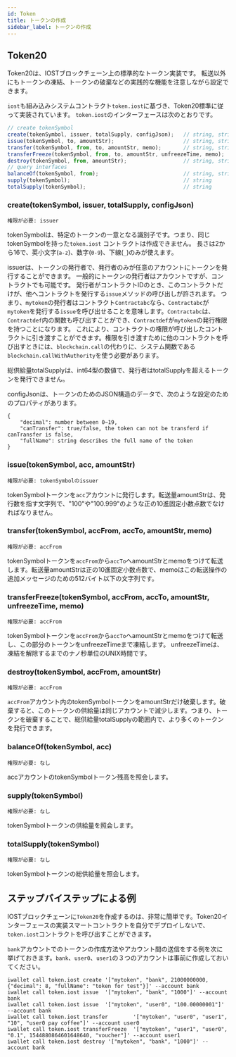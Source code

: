 ```yaml
---
id: Token
title: トークンの作成
sidebar_label: トークンの作成
---
```

## Token20

Token20は、IOSTブロックチェーン上の標準的なトークン実装です。 転送以外にもトークンの凍結、トークンの破棄などの実践的な機能を注意しながら設定できます。

`iost`も組み込みシステムコントラクト`token.iost`に基づき、Token20標準に従って実装されています。
`token.iost`のインターフェースは次のとおりです。

```js
// create tokenSymbol
create(tokenSymbol, issuer, totalSupply, configJson);	// string, string, number, json
issue(tokenSymbol, to, amountStr);						// string, string, string
transfer(tokenSymbol, from, to, amountStr, memo);		// string, string, string, string, string
transferFreeze(tokenSymbol, from, to, amountStr, unfreezeTime, memo);		// string, string, string, string, number, string
destroy(tokenSymbol, from, amountStr);					// string, string, string
// query interfaces
balanceOf(tokenSymbol, from);							// string, string
supply(tokenSymbol);									// string
totalSupply(tokenSymbol);								// string
```
### create(tokenSymbol, issuer, totalSupply, configJson)
`権限が必要: issuer`

tokenSymbolは、特定のトークンの一意となる識別子です。つまり、同じtokenSymbolを持った`token.iost` コントラクトは作成できません。
長さは2から16で、英小文字(`a-z`)、数字(`0-9`)、下線(`_`)のみが使えます。

issuerは、トークンの発行者で、発行者のみが任意のアカウントにトークンを発行することができます。
一般的にトークンの発行者はアカウントですが、コントラクトでも可能です。
発行者がコントラクトIDのとき、このコントラクトだけが、他へコントラクトを発行する`issue`メソッドの呼び出しが許されます。
つまり、`mytoken`の発行者はコントラクト`Contractabc`なら、`Contractabc`が`mytoken`を発行する`issue`を呼び出せることを意味します。`Contractabc`は、`Contractdef`内の関数も呼び出すことができ、`Contractdef`が`mytoken`の発行権限を持つことになります。
これにより、コントラクトの権限が呼び出したコントラクトに引き渡すことができます。権限を引き渡すために他のコントラクトを呼び出すときには、`blockchain.call`の代わりに、システム関数である`blockchain.callWithAuthority`を使う必要があります。

総供給量totalSupplyは、int64型の数値で、発行者はtotalSupplyを超えるトークンを発行できません。

configJsonは、トークンのためのJSON構造のデータで、次のような設定のためのプロパティがあります。
```console
{
	"decimal": number between 0~19,
	"canTransfer": true/false, the token can not be transferd if canTransfer is false,
	"fullName": string describes the full name of the token
}
```

### issue(tokenSymbol, acc, amountStr)
`権限が必要: tokenSymbolのissuer`

tokenSymbolトークンを`acc`アカウントに発行します。転送量amountStrは、発行数を指す文字列で、"100"や"100.999"のような正の10進固定小数点数でなければなりません。

### transfer(tokenSymbol, accFrom, accTo, amountStr, memo)
`権限が必要: accFrom`

tokenSymbolトークンを`accFrom`から`accTo`へamountStrとmemoをつけて転送します。転送量amountStrは正の10進固定小数点数で、memoはこの転送操作の追加メッセージのための512バイト以下の文字列です。

### transferFreeze(tokenSymbol, accFrom, accTo, amountStr, unfreezeTime, memo)
`権限が必要: accFrom`

tokenSymbolトークンを`accFrom`から`accTo`へamountStrとmemoをつけて転送し、この部分のトークンをunfreezeTimeまで凍結します。 
unfreezeTimeは、凍結を解除するまでのナノ秒単位のUNIX時間です。

### destroy(tokenSymbol, accFrom, amountStr)
`権限が必要: accFrom`

`accFrom`アカウント内のtokenSymbolトークンをamountStrだけ破棄します。破棄すると、このトークンの供給量は同じアカウントで減少します。つまり、トークンを破棄することで、総供給量totalSupplyの範囲内で、より多くのトークンを発行できます。

### balanceOf(tokenSymbol, acc)
`権限が必要: なし`

accアカウントのtokenSymbolトークン残高を照会します。

### supply(tokenSymbol)
`権限が必要: なし`

tokenSymbolトークンの供給量を照会します。

### totalSupply(tokenSymbol)
`権限が必要: なし`

tokenSymbolトークンの総供給量を照会します。


## ステップバイステップによる例
IOSTブロックチェーンに`Token20`を作成するのは、非常に簡単です。Token20インターフェースの実装スマートコントラクトを自分でデプロイしないで、`token.iost`コントラクトを呼び出すことができます。

`bank`アカウントでのトークンの作成方法やアカウント間の送信をする例を次に挙げておきます。`bank`、`user0`、`user1`の３つのアカウントは事前に作成しておいてください。

```console
iwallet call token.iost create '["mytoken", "bank", 21000000000, {"decimal": 8, "fullName": "token for test"}]' --account bank
iwallet call token.iost issue  '["mytoken", "bank", "1000"]' --account bank
iwallet call token.iost issue  '["mytoken", "user0", "100.00000001"]' --account bank
iwallet call token.iost transfer 		'["mytoken", "user0", "user1", "10", "user0 pay coffee"]' --account user0
iwallet call token.iost transferFreeze 	'["mytoken", "user1", "user0", "0.1", 1544880864601648640, "voucher"]' --account user1
iwallet call token.iost destroy '["mytoken", "bank", "1000"]' --account bank
```
